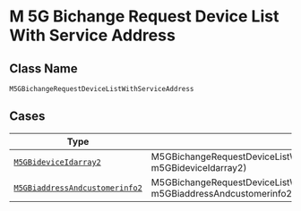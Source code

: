 
# M 5G Bichange Request Device List With Service Address

## Class Name

`M5GBichangeRequestDeviceListWithServiceAddress`

## Cases

| Type | Factory Method |
|  --- | --- |
| [`M5GBideviceIdarray2`](../../../doc/models/m-5g-bidevice-idarray-2.md) | M5GBichangeRequestDeviceListWithServiceAddress.fromM5GBideviceIdarray2(M5GBideviceIdarray2 m5GBideviceIdarray2) |
| [`M5GBiaddressAndcustomerinfo2`](../../../doc/models/m-5g-biaddress-andcustomerinfo-2.md) | M5GBichangeRequestDeviceListWithServiceAddress.fromM5GBiaddressAndcustomerinfo2(M5GBiaddressAndcustomerinfo2 m5GBiaddressAndcustomerinfo2) |

